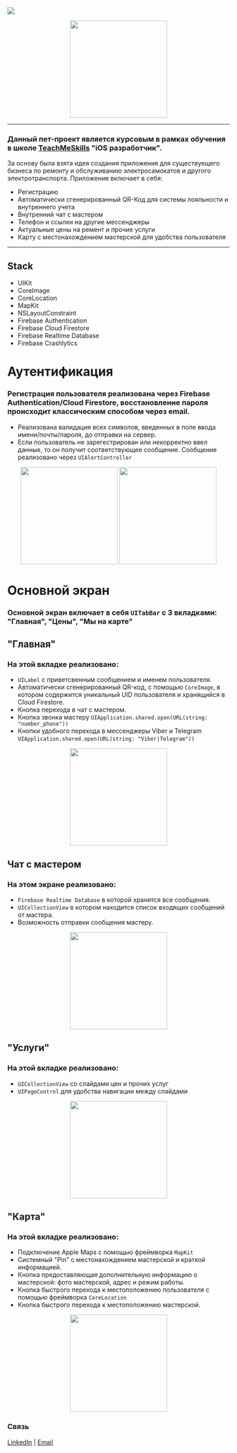 <img src="https://img.shields.io/badge/Swift-UIKit-success">
<p align="center">
      <img src="https://github.com/catthug92/ERepair/blob/main/gif/logo.png" width="220">
</p>

---
### Данный пет-проект является курсовым в рамках обучения в школе [TeachMeSkills](https://teachmeskills.by) "iOS разработчик".

За основу была взята идея создания приложения для существуещего бизнеса по ремонту и обслуживанию электросамокатов и другого электротранспорта.
Приложение включает в себя:
- Регистрацию
- Автоматически сгенерированный QR-Код для системы лояльности и внутреннего учета
- Внутренний чат с мастером
- Телефон и ссылки на другие мессенджеры
- Актуальные цены на ремент и прочие услуги
- Карту с местонахождением мастерской для удобства пользователя 

 
---

## Stack
- UIKit
- CoreImage
- CoreLocation 
- MapKit
- NSLayoutConstraint
- Firebase Authentication
- Firebase Cloud Firestore
- Firebase Realtime Database
- Firebase Crashlytics

# Аутентификация
### Регистрация пользователя реализована через Firebase Authentication/Cloud Firestore, восстановление пароля происходит классическим способом через email.
- Реализована валидация всех символов, введенных в поле ввода имени/почты/пароля, до отправки на сервер.
- Если пользователь не зарегестрирован или некорректно ввел данные, то он получит соответствующее сообщение. Сообщение реализовано через `UIAlertController`
<p align="center">
      <img src="https://github.com/catthug92/ERepair/blob/main/gif/auth.gif" width="220">  <img src="https://github.com/catthug92/ERepair/blob/main/gif/errorLogin.gif" width="220">
</p>

# Основной экран
### Основной экран включает в себя `UITabBar` с 3 вкладками: "Главная", "Цены", "Мы на карте"

## "Главная"
### На этой вкладке реализовано:
- `UILabel` с приветсвенным сообщением и именем пользователя.
- Автоматически сгенерированный QR-код, с помощью `CoreImage`, в котором содержится уникальный UID пользователя и хранящийся в Cloud Firestore.
- Кнопка перехода в чат с мастером.
- Кнопка звонка мастеру `UIApplication.shared.open(URL(string: "number_phone"))`
- Кнопки удобного перехода в мессенджеры Viber и Telegram `UIApplication.shared.open(URL(string: "Viber|Telegram"))`
<p align="center">
      <img src="https://github.com/catthug92/ERepair/blob/main/gif/main.gif" width="220">
</p>


## Чат с мастером
### На этом экране реализовано:
- `Firebase Realtime Database` в которой хранятся все сообщения.
- `UICollectionView` в котором находится список входящих сообщений от мастера.
- Возможность отправки сообщения мастеру.
<p align="center">
      <img src="https://github.com/catthug92/ERepair/blob/main/gif/chat.gif" width="220">
</p>


## "Услуги"
### На этой вкладке реализовано:
- `UICollectionView` со слайдами цен и прочих услуг
- `UIPageControl` для удобства навигации между слайдами 
<p align="center">
      <img src="https://github.com/catthug92/ERepair/blob/main/gif/catalog.gif" width="220">
</p>


## "Карта"
### На этой вкладке реализовано:
- Подключение Apple Maps с помощью фреймворка `MapKit`
- Системный "Pin" с местонахождением мастерской и краткой информацией.
- Кнопка предоставляющая дополнительную информацию о мастерской: фото мастерской, адрес и режим работы.
- Кнопка быстрого перехода к местоположению пользователя с помощью фреймворка `CoreLocation`
- Кнопка быстрого перехода к местоположению мастерской.
<p align="center">
      <img src="https://github.com/catthug92/ERepair/blob/main/gif/map.gif" width="220"> 
</p>


### Связь
[LinkedIn](https://www.linkedin.com/in/artem-swift/) | [Email](mailto:artem.ios.nikitin@gmail.com "artem.ios.nikitin@gmail.com")
